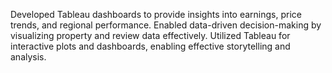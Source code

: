 Developed Tableau dashboards to provide insights into earnings, price trends, and regional performance.
Enabled data-driven decision-making by visualizing property and review data effectively.
Utilized Tableau for interactive plots and dashboards, enabling effective storytelling and analysis.

